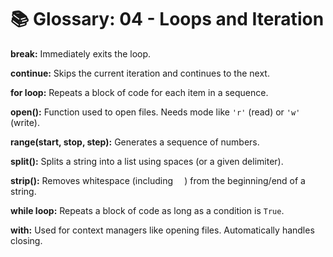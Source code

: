 # 📚 Glossary: 04 - Loops and Iteration

**break:**
Immediately exits the loop.

**continue:**
Skips the current iteration and continues to the next.

**for loop:**
Repeats a block of code for each item in a sequence.

**open():**
Function used to open files. Needs mode like `'r'` (read) or `'w'` (write).

**range(start, stop, step):**
Generates a sequence of numbers.

**split():**
Splits a string into a list using spaces (or a given delimiter).

**strip():**
Removes whitespace (including `  `) from the beginning/end of a string.

**while loop:**
Repeats a block of code as long as a condition is `True`.

**with:**
Used for context managers like opening files. Automatically handles closing.

